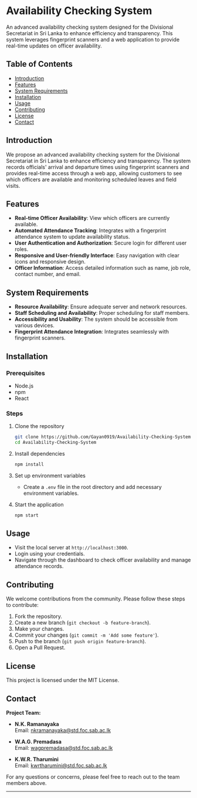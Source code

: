 # Availability Checking System

An advanced availability checking system designed for the Divisional Secretariat in Sri Lanka to enhance efficiency and transparency. This system leverages fingerprint scanners and a web application to provide real-time updates on officer availability.

## Table of Contents

- [Introduction](#introduction)
- [Features](#features)
- [System Requirements](#system-requirements)
- [Installation](#installation)
- [Usage](#usage)
- [Contributing](#contributing)
- [License](#license)
- [Contact](#contact)

## Introduction

We propose an advanced availability checking system for the Divisional Secretariat in Sri Lanka to enhance efficiency and transparency. The system records officials' arrival and departure times using fingerprint scanners and provides real-time access through a web app, allowing customers to see which officers are available and monitoring scheduled leaves and field visits.

## Features

- **Real-time Officer Availability**: View which officers are currently available.
- **Automated Attendance Tracking**: Integrates with a fingerprint attendance system to update availability status.
- **User Authentication and Authorization**: Secure login for different user roles.
- **Responsive and User-friendly Interface**: Easy navigation with clear icons and responsive design.
- **Officer Information**: Access detailed information such as name, job role, contact number, and email.

## System Requirements

- **Resource Availability**: Ensure adequate server and network resources.
- **Staff Scheduling and Availability**: Proper scheduling for staff members.
- **Accessibility and Usability**: The system should be accessible from various devices.
- **Fingerprint Attendance Integration**: Integrates seamlessly with fingerprint scanners.

## Installation

### Prerequisites

- Node.js
- npm
- React

### Steps

1. Clone the repository
    ```bash
    git clone https://github.com/Gayan0919/Availability-Checking-System.git
    cd Availability-Checking-System
    ```

2. Install dependencies
    ```bash
    npm install
    ```

3. Set up environment variables
    - Create a `.env` file in the root directory and add necessary environment variables.

4. Start the application
    ```bash
    npm start
    ```

## Usage

- Visit the local server at `http://localhost:3000`.
- Login using your credentials.
- Navigate through the dashboard to check officer availability and manage attendance records.

## Contributing

We welcome contributions from the community. Please follow these steps to contribute:

1. Fork the repository.
2. Create a new branch (`git checkout -b feature-branch`).
3. Make your changes.
4. Commit your changes (`git commit -m 'Add some feature'`).
5. Push to the branch (`git push origin feature-branch`).
6. Open a Pull Request.

## License

This project is licensed under the MIT License.

## Contact

**Project Team:**

- **N.K. Ramanayaka**  
  Email: nkramanayaka@std.foc.sab.ac.lk

- **W.A.G. Premadasa**  
  Email: wagpremadasa@std.foc.sab.ac.lk

- **K.W.R. Tharumini**  
  Email: kwrtharumini@std.foc.sab.ac.lk

For any questions or concerns, please feel free to reach out to the team members above.

---

